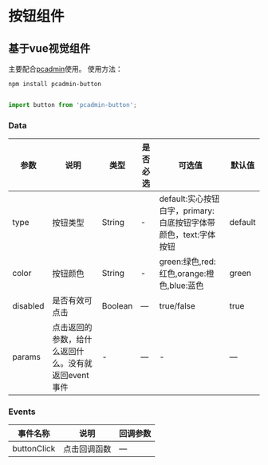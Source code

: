 # 按钮组件

## 基于vue视觉组件

主要配合[pcadmin](https://github.com/ksc-fx/pcadmin)使用。
使用方法：
```
npm install pcadmin-button
```

```javascript

import button from 'pcadmin-button';

```

### Data
| 参数      | 说明          | 类型      | 是否必选                           | 可选值  | 默认值  |
|---------- |-------------- |---------- |--------------------------------  |-------- |-------- |
| type | 按钮类型 | String | - | default:实心按钮白字，primary:白底按钮字体带颜色，text:字体按钮 | default |
| color | 按钮颜色 | String | - | green:绿色,red:红色,orange:橙色,blue:蓝色 | green |
| disabled | 是否有效可点击 | Boolean | — | true/false | true |
| params | 点击返回的参数，给什么返回什么。没有就返回event事件 | - | — |  - | — |


### Events
| 事件名称 | 说明 | 回调参数 |
|---------- |-------- |---------- |
| buttonClick | 点击回调函数 | — |